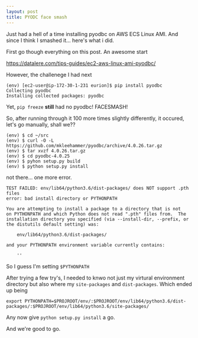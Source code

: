 ```yaml
---
layout: post
title: PYODC face smash
---
```

Just had a hell of a time installing pyodbc on AWS ECS Linux AMI. And since I think I smashed it... here's what i did.

First go though everything on this post. An awesome start 

https://datalere.com/tips-guides/ec2-aws-linux-ami-pyodbc/

However, the challenege I had next 

```
(env) [ec2-user@ip-172-30-1-231 eurion]$ pip install pyodbc
Collecting pyodbc
Installing collected packages: pyodbc
```

Yet, `pip freeze` **still** had no pyodbc! FACESMASH!

So, after running through it 100 more times slightly differently, it occured, let's go manually, shall we??

```
(env) $ cd ~/src
(env) $ curl -O -L https://github.com/mkleehammer/pyodbc/archive/4.0.26.tar.gz
(env) $ tar xvzf 4.0.26.tar.gz
(env) $ cd pyodbc-4.0.25
(env) $ pyhon setup.py build
(env) $ python setup.py install
```

not there... one more error.

```
TEST FAILED: env/lib64/python3.6/dist-packages/ does NOT support .pth files
error: bad install directory or PYTHONPATH

You are attempting to install a package to a directory that is not
on PYTHONPATH and which Python does not read ".pth" files from.  The
installation directory you specified (via --install-dir, --prefix, or
the distutils default setting) was:

    env/lib64/python3.6/dist-packages/

and your PYTHONPATH environment variable currently contains:

    ''

```

So I guess I'm setting `$PYTHONPATH`

After trying a few try's, I needed to knwo not just my virtural environment directory but also where my 
`site-packages` and `dist-packages`. Which ended up being

```
export PYTHONPATH=$PROJROOT/env/:$PROJROOT/env/lib64/python3.6/dist-packages/:$PROJROOT/env/lib64/python3.6/site-packages/
```

Any now give `python setup.py install` a go.

And we're good to go.
